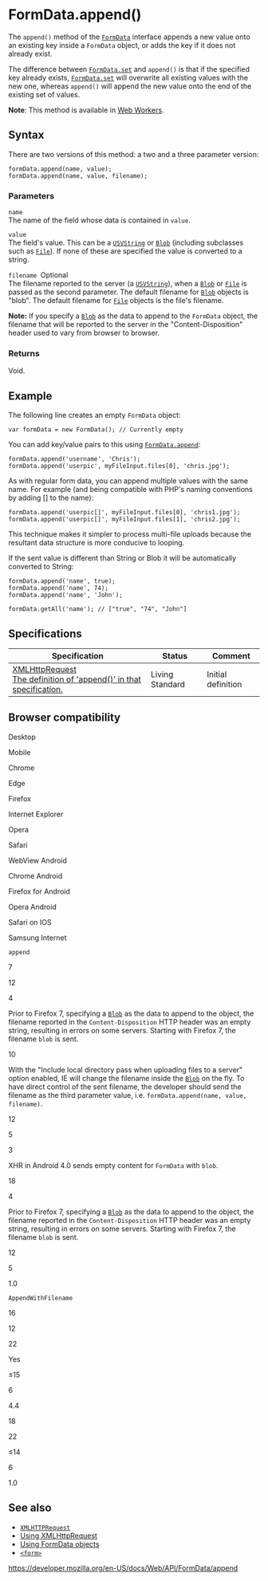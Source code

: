 # FormData.append()

The `append()` method of the [`FormData`](../formdata) interface appends a new value onto an existing key inside a `FormData` object, or adds the key if it does not already exist.

The difference between [`FormData.set`](set) and `append()` is that if the specified key already exists, [`FormData.set`](set) will overwrite all existing values with the new one, whereas `append()` will append the new value onto the end of the existing set of values.

**Note**: This method is available in [Web Workers](../web_workers_api).

## Syntax

There are two versions of this method: a two and a three parameter version:

    formData.append(name, value);
    formData.append(name, value, filename);

### Parameters

`name`  
The name of the field whose data is contained in `value`.

`value`  
The field's value. This can be a [`USVString`](../usvstring) or [`Blob`](../blob) (including subclasses such as [`File`](../file)). If none of these are specified the value is converted to a string.

`filename `<span class="badge inline optional">Optional</span>  
The filename reported to the server (a [`USVString`](../usvstring)), when a [`Blob`](../blob) or [`File`](../file) is passed as the second parameter. The default filename for [`Blob`](../blob) objects is "blob". The default filename for [`File`](../file) objects is the file's filename.

**Note:** If you specify a [`Blob`](../blob) as the data to append to the `FormData` object, the filename that will be reported to the server in the "Content-Disposition" header used to vary from browser to browser.

### Returns

Void.

## Example

The following line creates an empty `FormData` object:

    var formData = new FormData(); // Currently empty

You can add key/value pairs to this using [`FormData.append`](append):

    formData.append('username', 'Chris');
    formData.append('userpic', myFileInput.files[0], 'chris.jpg');

As with regular form data, you can append multiple values with the same name. For example (and being compatible with PHP's naming conventions by adding \[\] to the name):

    formData.append('userpic[]', myFileInput.files[0], 'chris1.jpg');
    formData.append('userpic[]', myFileInput.files[1], 'chris2.jpg');

This technique makes it simpler to process multi-file uploads because the resultant data structure is more conducive to looping.

If the sent value is different than String or Blob it will be automatically converted to String:

    formData.append('name', true);
    formData.append('name', 74);
    formData.append('name', 'John');

    formData.getAll('name'); // ["true", "74", "John"]

## Specifications

<table><thead><tr class="header"><th>Specification</th><th>Status</th><th>Comment</th></tr></thead><tbody><tr class="odd"><td><a href="https://xhr.spec.whatwg.org/#dom-formdata-append">XMLHttpRequest<br />
<span class="small">The definition of 'append()' in that specification.</span></a></td><td><span class="spec-living">Living Standard</span></td><td>Initial definition</td></tr></tbody></table>

## Browser compatibility

Desktop

Mobile

Chrome

Edge

Firefox

Internet Explorer

Opera

Safari

WebView Android

Chrome Android

Firefox for Android

Opera Android

Safari on IOS

Samsung Internet

`append`

7

12

4

Prior to Firefox 7, specifying a [`Blob`](https://developer.mozilla.org/docs/Web/API/Blob) as the data to append to the object, the filename reported in the `Content-Disposition` HTTP header was an empty string, resulting in errors on some servers. Starting with Firefox 7, the filename `blob` is sent.

10

With the "Include local directory pass when uploading files to a server" option enabled, IE will change the filename inside the [`Blob`](https://developer.mozilla.org/docs/Web/API/Blob) on the fly. To have direct control of the sent filename, the developer should send the filename as the third parameter value, i.e. `formData.append(name, value, filename)`.

12

5

3

XHR in Android 4.0 sends empty content for `FormData` with `blob`.

18

4

Prior to Firefox 7, specifying a [`Blob`](https://developer.mozilla.org/docs/Web/API/Blob) as the data to append to the object, the filename reported in the `Content-Disposition` HTTP header was an empty string, resulting in errors on some servers. Starting with Firefox 7, the filename `blob` is sent.

12

5

1.0

`AppendWithFilename`

16

12

22

Yes

≤15

6

4.4

18

22

≤14

6

1.0

## See also

- [`XMLHTTPRequest`](../xmlhttprequest)
- [Using XMLHttpRequest](../xmlhttprequest/using_xmlhttprequest)
- [Using FormData objects](using_formdata_objects)
- [`<form>`](https://developer.mozilla.org/en-US/docs/Web/HTML/Element/form)

<a href="https://developer.mozilla.org/en-US/docs/Web/API/FormData/append" class="_attribution-link">https://developer.mozilla.org/en-US/docs/Web/API/FormData/append</a>
